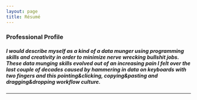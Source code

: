 ```yaml
---
layout: page  
title: Résumé
---
```


### Professional Profile  

##### I would describe myself as a kind of a _data munger_ using _programming skills_ and _creativity_ in order to minimize _nerve wrecking bullshit jobs_. These _data munging skills_ evolved out of an increasing pain I felt over the last couple of decades caused by hammering in data on keyboards with two fingers and this pointing&clicking, copying&pasting and dragging&dropping workflow culture. 


---  


